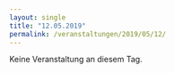 ```yaml
---
layout: single
title: "12.05.2019"
permalink: /veranstaltungen/2019/05/12/
---
```


Keine Veranstaltung an diesem Tag.
